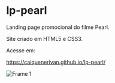 # lp-pearl

Landing page promocional do filme Pearl. 


Site criado em HTML5 e CSS3.

Acesse em:

https://caiquenerivan.github.io/lp-pearl/


![Frame 1](https://user-images.githubusercontent.com/18316551/209604915-ea863050-e4ac-4fe5-a496-afdd9e9d24dd.png)

